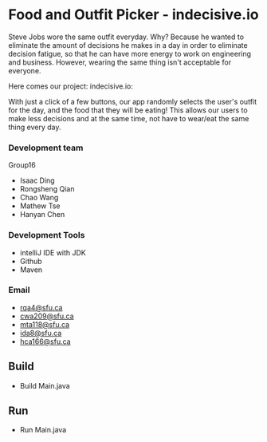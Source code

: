 # Food and Outfit Picker - indecisive.io
Steve Jobs wore the same outfit everyday. 
Why? Because he wanted to eliminate the amount of decisions he makes in a day in order to eliminate decision fatigue, so that he can have more energy to work on engineering and business.
However, wearing the same thing isn't acceptable for everyone.

Here comes our project: indecisive.io:

With just a click of a few buttons, our app randomly selects the user's outfit for the day, and the food that they will be eating!
This allows our users to make less decisions and at the same time, not have to wear/eat the same thing every day.

### Development team
Group16
* Isaac Ding
* Rongsheng Qian
* Chao Wang
* Mathew Tse
* Hanyan Chen

### Development Tools
* intelliJ IDE with JDK
* Github
* Maven

### Email
* rqa4@sfu.ca
* cwa209@sfu.ca
* mta118@sfu.ca
* ida8@sfu.ca
* hca166@sfu.ca


## Build
* Build Main.java


## Run
* Run Main.java

